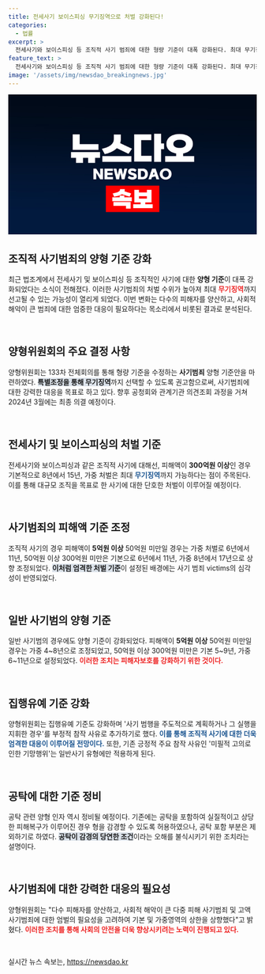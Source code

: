```yaml
---
title: 전세사기 보이스피싱 무기징역으로 처벌 강화된다!
categories:
  - 법률
excerpt: >
  전세사기와 보이스피싱 등 조직적 사기 범죄에 대한 형량 기준이 대폭 강화된다. 최대 무기징역까지 선고 가능성이 열리며, 피해액에 따라 처벌이 크게 상향 조정된다. 이로 인해 사기 범죄의 중대성이 강조되고, 피해자保护를 위한 법적 기반이 더욱 견고해질 전망이다. 클릭하여 자세한 내용을 확인하세요!
feature_text: >
  전세사기와 보이스피싱 등 조직적 사기 범죄에 대한 형량 기준이 대폭 강화된다. 최대 무기징역까지 선고 가능성이 열리며, 피해액에 따라 처벌이 크게 상향 조정된다. 이로 인해 사기 범죄의 중대성이 강조되고, 피해자保护를 위한 법적 기반이 더욱 견고해질 전망이다. 클릭하여 자세한 내용을 확인하세요!
image: '/assets/img/newsdao_breakingnews.jpg'
---
```


<p><img src="/assets/img/newsdao_breakingnews.jpg" alt="koreaapp 속보" /></p>

<h2 data-ke-size="size26">조직적 사기범죄의 양형 기준 강화</h2>

<p data-ke-size="size16">최근 법조계에서 전세사기 및 보이스피싱 등 조직적인 사기에 대한 <b>양형 기준</b>이 대폭 강화되었다는 소식이 전해졌다. 이러한 사기범죄의 처벌 수위가 높아져 최대 <b><span style="color: #ee2323;">무기징역</span></b>까지 선고될 수 있는 가능성이 열리게 되었다. 이번 변화는 다수의 피해자를 양산하고, 사회적 해악이 큰 범죄에 대한 엄중한 대응이 필요하다는 목소리에서 비롯된 결과로 분석된다.</p>

<p data-ke-size="size16">&nbsp;</p>

<h2 data-ke-size="size26">양형위원회의 주요 결정 사항</h2>

<p data-ke-size="size16">양형위원회는 133차 전체회의를 통해 형량 기준을 수정하는 <b>사기범죄</b> 양형 기준안을 마련하였다. <b><span style="background-color: #21538527;">특별조정을 통해 무기징역</span></b>까지 선택할 수 있도록 권고함으로써, 사기범죄에 대한 강력한 대응을 목표로 하고 있다. 향후 공청회와 관계기관 의견조회 과정을 거쳐 2024년 3월에는 최종 의결 예정이다.</p>

<p data-ke-size="size16">&nbsp;</p>

<h2 data-ke-size="size26">전세사기 및 보이스피싱의 처벌 기준</h2>

<p data-ke-size="size16">전세사기와 보이스피싱과 같은 조직적 사기에 대해선, 피해액이 <b>300억원 이상</b>인 경우 기본적으로 8년에서 15년, 가중 처벌은 최대 <b><span style="color: #1a5490;">무기징역</span></b>까지 가능하다는 점이 주목된다. 이를 통해 대규모 조직을 목표로 한 사기에 대한 단호한 처벌이 이루어질 예정이다.</p>

<p data-ke-size="size16">&nbsp;</p>

<h2 data-ke-size="size26">사기범죄의 피해액 기준 조정</h2>

<p data-ke-size="size16">조직적 사기의 경우 피해액이 <b>5억원 이상</b> 50억원 미만일 경우는 가중 처벌로 6년에서 11년, 50억원 이상 300억원 미만은 기본으로 6년에서 11년, 가중 8년에서 17년으로 상향 조정되었다. <b><span style="background-color: #21538527;">이처럼 엄격한 처벌 기준</span></b>이 설정된 배경에는 사기 범죄 victims의 심각성이 반영되었다.</p>

<p data-ke-size="size16">&nbsp;</p>

<h2 data-ke-size="size26">일반 사기범의 양형 기준</h2>

<p data-ke-size="size16">일반 사기범의 경우에도 양형 기준이 강화되었다. 피해액이 <b>5억원 이상</b> 50억원 미만일 경우는 가중 4~8년으로 조정되었고, 50억원 이상 300억원 미만은 기본 5~9년, 가중 6~11년으로 설정되었다. <b><span style="color: #ee2323;">이러한 조치는 피해자보호를 강화하기 위한 것이다.</span></b></p>

<p data-ke-size="size16">&nbsp;</p>

<h2 data-ke-size="size26">집행유예 기준 강화</h2>

<p data-ke-size="size16">양형위원회는 집행유예 기준도 강화하며 '사기 범행을 주도적으로 계획하거나 그 실행을 지휘한 경우'를 부정적 참작 사유로 추가하기로 했다. <b><span style="color: #1a5490;">이를 통해 조직적 사기에 대한 더욱 엄격한 대응이 이루어질 전망이다.</span></b> 또한, 기존 긍정적 주요 참작 사유인 '미필적 고의로 인한 기망행위'는 일반사기 유형에만 적용하게 된다.</p>

<p data-ke-size="size16">&nbsp;</p>

<h2 data-ke-size="size26">공탁에 대한 기준 정비</h2>

<p data-ke-size="size16">공탁 관련 양형 인자 역시 정비될 예정이다. 기존에는 공탁을 포함하여 실질적이고 상당한 피해복구가 이루어진 경우 형을 감경할 수 있도록 허용하였으나, 공탁 포함 부분은 제외하기로 하였다. <b><span style="background-color: #21538527;">공탁이 감경의 당연한 조건</span></b>이라는 오해를 불식시키기 위한 조치라는 설명이다.</p>

<p data-ke-size="size16">&nbsp;</p>

<h2 data-ke-size="size26">사기범죄에 대한 강력한 대응의 필요성</h2>

<p data-ke-size="size16">양형위원회는 "다수 피해자를 양산하고, 사회적 해악이 큰 다중 피해 사기범죄 및 고액 사기범죄에 대한 엄벌의 필요성을 고려하여 기본 및 가중영역의 상한을 상향했다"고 밝혔다. <b><span style="color: #ee2323;">이러한 조치를 통해 사회의 안전을 더욱 향상시키려는 노력이 진행되고 있다.</span></b></p>

<p data-ke-size="size16">&nbsp;</p>
실시간 뉴스 속보는, <a href="https://newsdao.kr" rel="dofollow">https://newsdao.kr</a>


